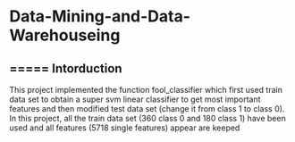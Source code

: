 # Data-Mining-and-Data-Warehouseing
=====
Intorduction
-----
This project implemented the function fool_classifier which first used train data set to obtain a super svm linear classifier to get most important features and then modified test data set (change it from class 1 to class 0). In this project, all the train data set (360 class 0 and 180 class 1) have been used and all features (5718 single features) appear are keeped
